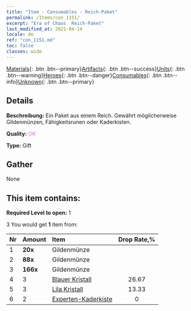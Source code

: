```yaml
---
title: "Item - Consumables - Reich-Paket"
permalink: /Items/con_1151/
excerpt: "Era of Chaos  Reich-Paket"
last_modified_at: 2021-04-14
locale: de
ref: "con_1151.md"
toc: false
classes: wide
---
```

 [Materials](/de/Items/){: .btn .btn--primary}[Artifacts](/de/Items/Artifacts/){: .btn .btn--success}[Units](/de/Items/Units/){: .btn .btn--warning}[Heroes](/de/Items/Heroes/){: .btn .btn--danger}[Consumables](/de/Items/Consumables/){: .btn .btn--info}[Unknown](/de/Items/Unknown/){: .btn .btn--primary}

## Details
 **Beschreibung:** Ein Paket aus einem Reich. Gewährt möglicherweise Gildenmünzen, Fähigkeitsrunen oder Kaderkisten.

 **Quality:** <span style="color: #DA70D6">OK</span>

 **Type:** Gift

## Gather

  None

## This item contains:

 **Required Level to open:** 1

 3 You would get **1** item  from:

  | Nr | Amount |     Item    | Drop Rate,% |
  |:---|:-------|:------------|:---------:|
  | 1 |  **20x** | Gildenmünze |  | 26.67 | 
  | 2 |  **88x** | Gildenmünze |  | 20 | 
  | 3 |  **166x** | Gildenmünze |  | 13.33 | 
  | 4 | 3 | [Blauer Kristall](/de/Items/con_716/) | 26.67 | 
  | 5 | 3 | [Lila Kristall](/de/Items/con_720/) | 13.33 | 
  | 6 | 2 | [Experten-Kaderkiste](/de/Items/con_776/) | 0 | 
